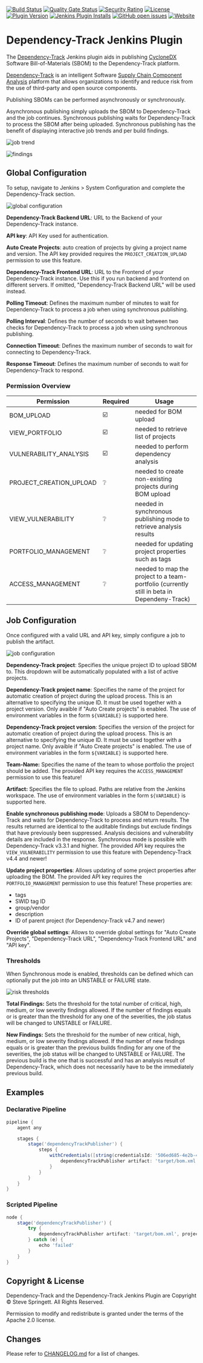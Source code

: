 [![Build Status](https://github.com/jenkinsci/dependency-track-plugin/workflows/CI%20build/badge.svg)](https://github.com/jenkinsci/dependency-track-plugin/actions?query=workflow%3A%22CI+build%22)
[![Quality Gate Status](https://sonarcloud.io/api/project_badges/measure?project=org.jenkins-ci.plugins%3Adependency-track&metric=alert_status)](https://sonarcloud.io/dashboard?id=org.jenkins-ci.plugins%3Adependency-track)
[![Security Rating](https://sonarcloud.io/api/project_badges/measure?project=org.jenkins-ci.plugins%3Adependency-track&metric=security_rating)](https://sonarcloud.io/dashboard?id=org.jenkins-ci.plugins%3Adependency-track)
[![License](https://img.shields.io/badge/license-apache%20v2-brightgreen.svg)](LICENSE.txt)
[![Plugin Version](https://img.shields.io/jenkins/plugin/v/dependency-track.svg)](https://plugins.jenkins.io/dependency-track/)
[![Jenkins Plugin Installs](https://img.shields.io/jenkins/plugin/i/dependency-track.svg?color=blue)](https://plugins.jenkins.io/dependency-track/)
[![GitHub open issues](https://img.shields.io/github/issues-raw/jenkinsci/dependency-track-plugin)](https://github.com/jenkinsci/dependency-track-plugin/issues)
[![Website](https://img.shields.io/badge/https://-dependencytrack.org-blue.svg)](https://dependencytrack.org/)

# Dependency-Track Jenkins Plugin

The [Dependency-Track](https://dependencytrack.org/) Jenkins plugin aids in publishing [CycloneDX](https://cyclonedx.org/) Software Bill-of-Materials (SBOM) to the Dependency-Track platform.

[Dependency-Track](https://dependencytrack.org/) is an intelligent Software [Supply Chain Component Analysis](https://owasp.org/www-community/Component_Analysis) platform that allows organizations to 
identify and reduce risk from the use of third-party and open source components.

Publishing SBOMs can be performed asynchronously or synchronously.

Asynchronous publishing simply uploads the SBOM to Dependency-Track and the job continues. Synchronous publishing waits for Dependency-Track to process the SBOM after being uploaded. Synchronous publishing has the benefit of displaying interactive job trends and per build findings.

![job trend](docs/images/jenkins-job-trend.png)

![findings](docs/images/jenkins-job-findings.png)

## Global Configuration
To setup, navigate to Jenkins > System Configuration and complete the Dependency-Track section.

![global configuration](docs/images/jenkins-global-odt.png)

**Dependency-Track Backend URL**: URL to the Backend of your Dependency-Track instance.

**API key**: API Key used for authentication.

**Auto Create Projects**: auto creation of projects by giving a project name and version. The API key provided requires the `PROJECT_CREATION_UPLOAD` permission to use this feature.

**Dependency-Track Frontend URL**: URL to the Frontend of your Dependency-Track instance. Use this if you run backend and frontend on different servers. If omitted, "Dependency-Track Backend URL" will be used instead.

**Polling Timeout**: Defines the maximum number of minutes to wait for Dependency-Track to process a job when using synchronous publishing.

**Polling Interval**: Defines the number of seconds to wait between two checks for Dependency-Track to process a job when using synchronous publishing.

**Connection Timeout**: Defines the maximum number of seconds to wait for connecting to Dependency-Track.

**Response Timeout**: Defines the maximum number of seconds to wait for Dependency-Track to respond.

### Permission Overview
Permission | Required | Usage
-----------| -------- | -----
BOM_UPLOAD | :ballot_box_with_check: | needed for BOM upload
VIEW_PORTFOLIO | :ballot_box_with_check: | needed to retrieve list of projects
VULNERABILITY_ANALYSIS | :ballot_box_with_check: | needed to perform dependency analysis
PROJECT_CREATION_UPLOAD | :grey_question: | needed to create non-existing projects during BOM upload
VIEW_VULNERABILITY | :grey_question: | needed in synchronous publishing mode to retrieve analysis results
PORTFOLIO_MANAGEMENT | :grey_question: | needed for updating project properties such as tags
ACCESS_MANAGEMENT | :grey_question: | needed to map the project to a team-portfolio (currently still in beta in Dependeny-Track)

## Job Configuration
Once configured with a valid URL and API key, simply configure a job to publish the artifact.

![job configuration](docs/images/jenkins-job-publish.png)

**Dependency-Track project**: Specifies the unique project ID to upload SBOM to. This dropdown will be automatically populated with a list of active projects.

**Dependency-Track project name**: Specifies the name of the project for automatic creation of project during the upload process. This is an alternative to specifying the unique ID. It must be used together with a project version. Only avaible if "Auto Create projects" is enabled. The use of environment variables in the form `${VARIABLE}` is supported here.

**Dependency-Track project version**: Specifies the version of the project for automatic creation of project during the upload process. This is an alternative to specifying the unique ID. It must be used together with a project name. Only avaible if "Auto Create projects" is enabled. The use of environment variables in the form `${VARIABLE}` is supported here.

**Team-Name:** Specifies the name of the team to whose portfolio the project should be added. The provided API key requires the `ACCESS_MANAGEMENT` permission to use this feature!

**Artifact:** Specifies the file to upload. Paths are relative from the Jenkins workspace. The use of environment variables in the form `${VARIABLE}` is supported here.

**Enable synchronous publishing mode**: Uploads a SBOM to Dependency-Track and waits for Dependency-Track to process and return results. The results returned are identical to the auditable findings but exclude findings that have previously been suppressed. Analysis decisions and vulnerability details are included in the response. Synchronous mode is possible with Dependency-Track v3.3.1 and higher. The provided API key requires the `VIEW_VULNERABILITY` permission to use this feature with Dependency-Track v4.4 and newer!

**Update project properties**: Allows updating of some project properties after uploading the BOM. The provided API key requires the `PORTFOLIO_MANAGEMENT` permission to use this feature! These properties are:
- tags
- SWID tag ID
- group/vendor
- description
- ID of parent project (for Dependency-Track v4.7 and newer)

**Override global settings**: Allows to override global settings for "Auto Create Projects", "Dependency-Track URL", "Dependency-Track Frontend URL" and "API key".

### Thresholds

When Synchronous mode is enabled, thresholds can be defined which can optionally put the job into an UNSTABLE or FAILURE state.

![risk thresholds](docs/images/jenkins-job-thresholds.png)

**Total Findings:** Sets the threshold for the total number of critical, high, medium, or low severity findings allowed. If the number of findings equals or is greater than the threshold for any one of the severities, the job status will be changed to UNSTABLE or FAILURE.

**New Findings:** Sets the threshold for the number of new critical, high, medium, or low severity findings allowed. If the number of new findings equals or is greater than the previous builds finding for any one of the severities, the job status will be changed to UNSTABLE or FAILURE. The previous build is the one that is successful and has an analysis result of Dependency-Track, which does not necessarily have to be the immediately previous build.

## Examples
### Declarative Pipeline

```groovy
pipeline {
    agent any

    stages {
        stage('dependencyTrackPublisher') {
            steps {
                withCredentials([string(credentialsId: '506ed685-4e2b-4d31-a44f-8ba8e67b6341', variable: 'API_KEY')]) {
                    dependencyTrackPublisher artifact: 'target/bom.xml', projectName: 'my-project', projectVersion: 'my-version', synchronous: true, dependencyTrackApiKey: API_KEY, projectProperties: [tags: ['tag1', 'tag2'], swidTagId: 'my swid tag', group: 'my group', parentId: 'parent-uuid']
                }
            }
        }
    }
}
```

### Scripted Pipeline

```groovy
node {
    stage('dependencyTrackPublisher') {
        try {
            dependencyTrackPublisher artifact: 'target/bom.xml', projectId: 'a65ea72b-5b77-40c5-8b19-fb83525f40eb', synchronous: true
        } catch (e) {
            echo 'failed'
        }
    }
}
```

## Copyright & License

Dependency-Track and the Dependency-Track Jenkins Plugin are Copyright © Steve Springett. All Rights Reserved.

Permission to modify and redistribute is granted under the terms of the Apache 2.0 license.

## Changes
Please refer to [CHANGELOG.md](CHANGELOG.md) for a list of changes.

